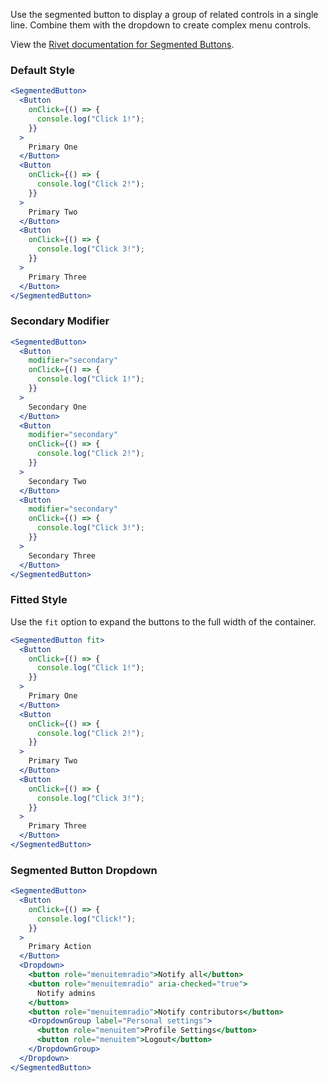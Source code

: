 Use the segmented button to display a group of related controls in a single line. Combine them with the dropdown to create complex menu controls.

View the [Rivet documentation for Segmented Buttons](https://rivet.uits.iu.edu/components/forms/buttons-segmented/).

### Default Style

<!-- prettier-ignore-start -->

```jsx
<SegmentedButton>
  <Button
    onClick={() => {
      console.log("Click 1!");
    }}
  >
    Primary One
  </Button>
  <Button
    onClick={() => {
      console.log("Click 2!");
    }}
  >
    Primary Two
  </Button>
  <Button
    onClick={() => {
      console.log("Click 3!");
    }}
  >
    Primary Three
  </Button>
</SegmentedButton>
```

<!-- prettier-ignore-start -->

### Secondary Modifier

<!-- prettier-ignore-start -->

```jsx
<SegmentedButton>
  <Button
    modifier="secondary"
    onClick={() => {
      console.log("Click 1!");
    }}
  >
    Secondary One
  </Button>
  <Button
    modifier="secondary"
    onClick={() => {
      console.log("Click 2!");
    }}
  >
    Secondary Two
  </Button>
  <Button
    modifier="secondary"
    onClick={() => {
      console.log("Click 3!");
    }}
  >
    Secondary Three
  </Button>
</SegmentedButton>
```

<!-- prettier-ignore-start -->

### Fitted Style

Use the `fit` option to expand the buttons to the full width of the container.

<!-- prettier-ignore-start -->

```jsx
<SegmentedButton fit>
  <Button
    onClick={() => {
      console.log("Click 1!");
    }}
  >
    Primary One
  </Button>
  <Button
    onClick={() => {
      console.log("Click 2!");
    }}
  >
    Primary Two
  </Button>
  <Button
    onClick={() => {
      console.log("Click 3!");
    }}
  >
    Primary Three
  </Button>
</SegmentedButton>
```

<!-- prettier-ignore-start -->

### Segmented Button Dropdown

<!-- prettier-ignore-start -->

```jsx
<SegmentedButton>
  <Button
    onClick={() => {
      console.log("Click!");
    }}
  >
    Primary Action
  </Button>
  <Dropdown>
    <button role="menuitemradio">Notify all</button>
    <button role="menuitemradio" aria-checked="true">
      Notify admins
    </button>
    <button role="menuitemradio">Notify contributors</button>
    <DropdownGroup label="Personal settings">
      <button role="menuitem">Profile Settings</button>
      <button role="menuitem">Logout</button>
    </DropdownGroup>
  </Dropdown>
</SegmentedButton>
```

<!-- prettier-ignore-start -->
